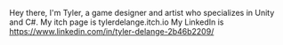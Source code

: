 Hey there, I'm Tyler, a game designer and artist who specializes in Unity and C#.
My itch page is tylerdelange.itch.io
My LinkedIn is https://www.linkedin.com/in/tyler-delange-2b46b2209/
